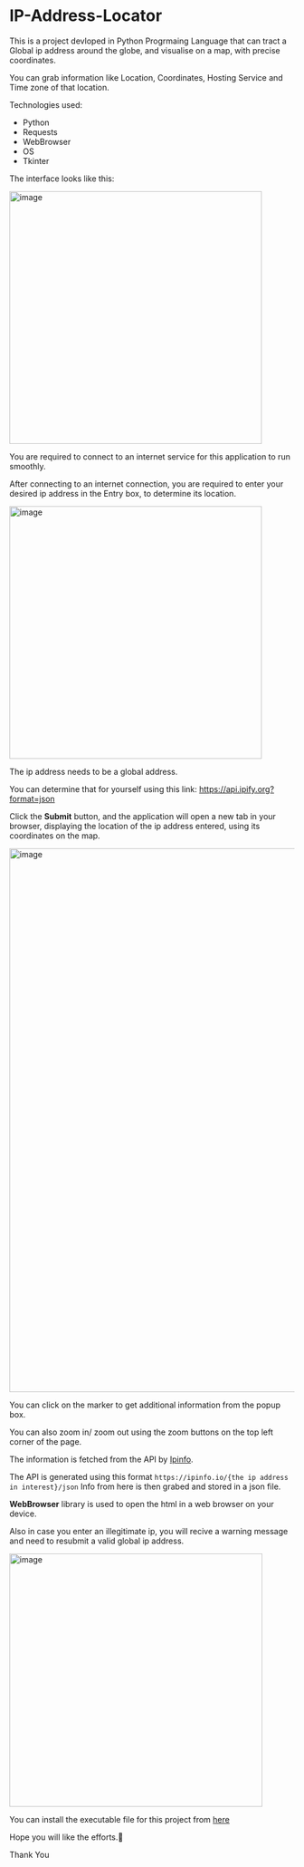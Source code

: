 # IP-Address-Locator
This is a project devloped in Python Progrmaing Language that can tract a Global ip address around the globe, and visualise on a map, with precise coordinates.

You can grab information like Location, Coordinates, Hosting Service and Time zone of that location.

Technologies used:
* Python
* Requests
* WebBrowser
* OS
* Tkinter

The interface looks like this:

<img width="446" alt="image" src="https://user-images.githubusercontent.com/77609727/210573999-1987fb9e-79b9-4448-b762-d0248bdd80ab.png">

You are required to connect to an internet service for this application to run smoothly.

After connecting to an internet connection, you are required to enter your desired ip address in the Entry box, to determine its location.

<img width="446" alt="image" src="https://user-images.githubusercontent.com/77609727/210575502-1363ee2d-1b8c-42a0-aeca-c87d7c4e6931.png">

The ip address needs to be a global address.

You can determine that for yourself using this link: https://api.ipify.org?format=json

Click the **Submit** button, and the application will open a new tab in your browser, displaying the location of the ip address entered, using its coordinates on the map.

<img width="960" alt="image" src="https://user-images.githubusercontent.com/77609727/210576476-e1563a93-a53b-44cd-a341-657256823f02.png">

You can click on the marker to get additional information from the popup box.

You can also zoom in/ zoom out using the zoom buttons on the top left corner of the page.

The information is fetched from the API by [Ipinfo](https://ipinfo.io/ "Ipinfo website").

The API is generated using this format `https://ipinfo.io/{the ip address in interest}/json`
Info from here is then grabed and stored in a json file.

**WebBrowser** library is used to open the html in a web browser on your device.

Also in case you enter an illegitimate ip, you will recive a warning message and need to resubmit a valid global ip address.

<img width="447" alt="image" src="https://user-images.githubusercontent.com/77609727/210577897-828cf450-32a7-4cdf-a359-c66c9ae2efa6.png">

You can install the executable file for this project from [here](bit.ly/3IiMeFz)

Hope you will like the efforts.💖

Thank You
